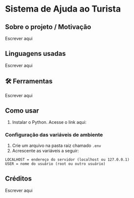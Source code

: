 # Sistema de Ajuda ao Turista

## Sobre o projeto / Motivação
Escrever aqui

## Linguagens usadas
Escrever aqui

## 🛠️ Ferramentas
Escrever aqui

## Como usar
1. Instalar o Python. Acesse o link aqui:

### Configuração das variáveis de ambiente
1. Crie um arquivo na pasta raiz chamado `.env`
2. Acrescente as variáveis a seguir:
```
LOCALHOST = endereço do servidor (localhost ou 127.0.0.1)
USER = nome do usuário (root ou outro usuário)
```

## Créditos
Escrever aqui
